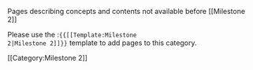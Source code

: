 Pages describing concepts and contents not available before [[Milestone 2]]

Please use the
:<code><nowiki>{{</nowiki>[[Template:Milestone 2|Milestone 2]]<nowiki>}}</nowiki></code>
template to add pages to this category.

[[Category:Milestone 2]]
